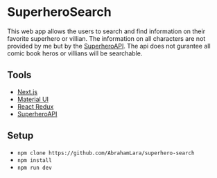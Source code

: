 # SuperheroSearch

This web app allows the users to search and find information on their favorite superhero or villian. The information on all characters are not provided by me but by the [SuperheroAPI](https://superheroapi.com/index.html). The api does not gurantee all comic book heros or villians will be searchable.

## Tools

- [Next.js](https://nextjs.org/)
- [Material UI](https://material-ui.com/)
- [React Redux](https://react-redux.js.org/)
- [SuperheroAPI](https://superheroapi.com/index.html)

## Setup

- `npm clone https://github.com/AbrahamLara/superhero-search`
- `npm install`
- `npm run dev`
